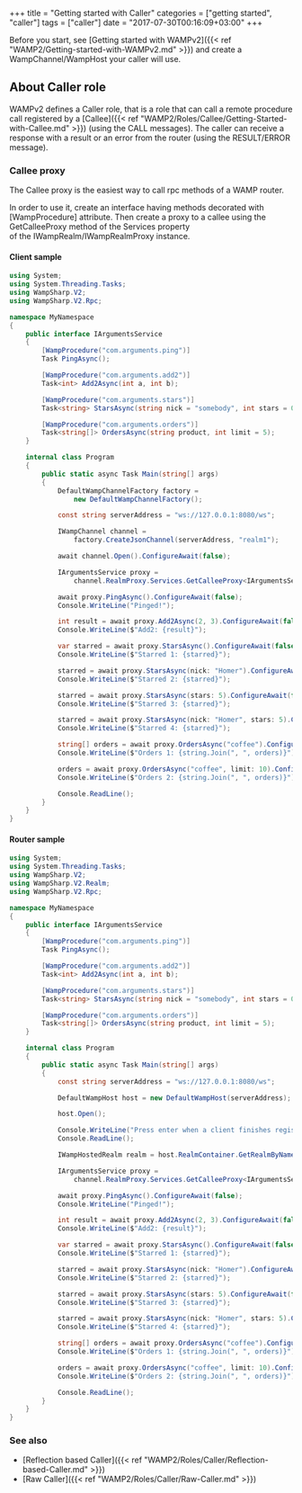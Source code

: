 +++
title = "Getting started with Caller"
categories = ["getting started", "caller"]
tags = ["caller"]
date = "2017-07-30T00:16:09+03:00"
+++

Before you start, see [Getting started with WAMPv2]({{< ref "WAMP2/Getting-started-with-WAMPv2.md" >}}) and create a WampChannel/WampHost your caller will use.

## About Caller role

WAMPv2 defines a Caller role, that is a role that can call a remote procedure call registered by a [Callee]({{< ref "WAMP2/Roles/Callee/Getting-Started-with-Callee.md" >}}) (using the CALL messages). The caller can receive a response with a result or an error from the router  (using the RESULT/ERROR message).

### Callee proxy

The Callee proxy is the easiest way to call rpc methods of a WAMP router.

In order to use it, create an interface having methods decorated with [WampProcedure] attribute.
Then create a proxy to a callee using the GetCalleeProxy method of the Services property  
of the IWampRealm/IWampRealmProxy instance.

#### Client sample

```csharp
using System;
using System.Threading.Tasks;
using WampSharp.V2;
using WampSharp.V2.Rpc;

namespace MyNamespace
{
    public interface IArgumentsService
    {
        [WampProcedure("com.arguments.ping")]
        Task PingAsync();

        [WampProcedure("com.arguments.add2")]
        Task<int> Add2Async(int a, int b);

        [WampProcedure("com.arguments.stars")]
        Task<string> StarsAsync(string nick = "somebody", int stars = 0);

        [WampProcedure("com.arguments.orders")]
        Task<string[]> OrdersAsync(string product, int limit = 5);
    }

    internal class Program
    {
        public static async Task Main(string[] args)
        {
            DefaultWampChannelFactory factory =
                new DefaultWampChannelFactory();

            const string serverAddress = "ws://127.0.0.1:8080/ws";

            IWampChannel channel =
                factory.CreateJsonChannel(serverAddress, "realm1");

            await channel.Open().ConfigureAwait(false);

            IArgumentsService proxy =
                channel.RealmProxy.Services.GetCalleeProxy<IArgumentsService>();

            await proxy.PingAsync().ConfigureAwait(false);
            Console.WriteLine("Pinged!");

            int result = await proxy.Add2Async(2, 3).ConfigureAwait(false);
            Console.WriteLine($"Add2: {result}");

            var starred = await proxy.StarsAsync().ConfigureAwait(false);
            Console.WriteLine($"Starred 1: {starred}");

            starred = await proxy.StarsAsync(nick: "Homer").ConfigureAwait(false);
            Console.WriteLine($"Starred 2: {starred}");

            starred = await proxy.StarsAsync(stars: 5).ConfigureAwait(false);
            Console.WriteLine($"Starred 3: {starred}");

            starred = await proxy.StarsAsync(nick: "Homer", stars: 5).ConfigureAwait(false);
            Console.WriteLine($"Starred 4: {starred}");

            string[] orders = await proxy.OrdersAsync("coffee").ConfigureAwait(false);
            Console.WriteLine($"Orders 1: {string.Join(", ", orders)}");

            orders = await proxy.OrdersAsync("coffee", limit: 10).ConfigureAwait(false);
            Console.WriteLine($"Orders 2: {string.Join(", ", orders)}");

            Console.ReadLine();
        }
    }
}
```

#### Router sample

```csharp
using System;
using System.Threading.Tasks;
using WampSharp.V2;
using WampSharp.V2.Realm;
using WampSharp.V2.Rpc;

namespace MyNamespace
{
    public interface IArgumentsService
    {
        [WampProcedure("com.arguments.ping")]
        Task PingAsync();

        [WampProcedure("com.arguments.add2")]
        Task<int> Add2Async(int a, int b);

        [WampProcedure("com.arguments.stars")]
        Task<string> StarsAsync(string nick = "somebody", int stars = 0);

        [WampProcedure("com.arguments.orders")]
        Task<string[]> OrdersAsync(string product, int limit = 5);
    }

    internal class Program
    {
        public static async Task Main(string[] args)
        {
            const string serverAddress = "ws://127.0.0.1:8080/ws";

            DefaultWampHost host = new DefaultWampHost(serverAddress);

            host.Open();

            Console.WriteLine("Press enter when a client finishes registering methods");
            Console.ReadLine();

            IWampHostedRealm realm = host.RealmContainer.GetRealmByName("realm1");

            IArgumentsService proxy =
                channel.RealmProxy.Services.GetCalleeProxy<IArgumentsService>();

            await proxy.PingAsync().ConfigureAwait(false);
            Console.WriteLine("Pinged!");

            int result = await proxy.Add2Async(2, 3).ConfigureAwait(false);
            Console.WriteLine($"Add2: {result}");

            var starred = await proxy.StarsAsync().ConfigureAwait(false);
            Console.WriteLine($"Starred 1: {starred}");

            starred = await proxy.StarsAsync(nick: "Homer").ConfigureAwait(false);
            Console.WriteLine($"Starred 2: {starred}");

            starred = await proxy.StarsAsync(stars: 5).ConfigureAwait(false);
            Console.WriteLine($"Starred 3: {starred}");

            starred = await proxy.StarsAsync(nick: "Homer", stars: 5).ConfigureAwait(false);
            Console.WriteLine($"Starred 4: {starred}");

            string[] orders = await proxy.OrdersAsync("coffee").ConfigureAwait(false);
            Console.WriteLine($"Orders 1: {string.Join(", ", orders)}");

            orders = await proxy.OrdersAsync("coffee", limit: 10).ConfigureAwait(false);
            Console.WriteLine($"Orders 2: {string.Join(", ", orders)}");

            Console.ReadLine();
        }
    }
}
```

### See also

* [Reflection based Caller]({{< ref "WAMP2/Roles/Caller/Reflection-based-Caller.md" >}})
* [Raw Caller]({{< ref "WAMP2/Roles/Caller/Raw-Caller.md" >}})
